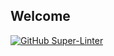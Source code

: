 ## Welcome
[![GitHub Super-Linter](https://github.com/VishalCodes/NodeJs/workflows/Lint%20Code%20Base/badge.svg)](https://github.com/marketplace/actions/super-linter)
